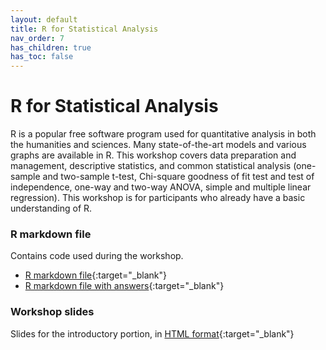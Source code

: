 ```yaml
---
layout: default
title: R for Statistical Analysis
nav_order: 7
has_children: true
has_toc: false
---
```

# R for Statistical Analysis

R is a popular free software program used for quantitative analysis in both the humanities and sciences. Many state-of-the-art models and various graphs are available in R. This workshop covers data preparation and management, descriptive statistics, and common statistical analysis (one-sample and two-sample t-test, Chi-square goodness of fit test and test of independence, one-way and two-way ANOVA, simple and multiple linear regression). This workshop is for participants who already have a basic understanding of R. 

### R markdown file
Contains code used during the workshop.
- [R markdown file](r-stat-analysis.Rmd){:target="_blank"}
- [R markdown file with answers](r-stat-analysis-w-answers.Rmd){:target="_blank"}

### Workshop slides
Slides for the introductory portion, in [HTML format](../slides/r-stat-analysis.html){:target="_blank"}
